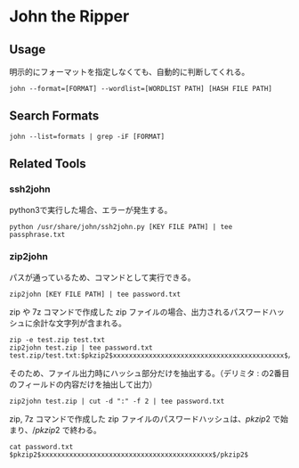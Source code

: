 # John the Ripper

## Usage
明示的にフォーマットを指定しなくても、自動的に判断してくれる。  
```
john --format=[FORMAT] --wordlist=[WORDLIST PATH] [HASH FILE PATH]
```

## Search Formats
```
john --list=formats | grep -iF [FORMAT]
```

## Related Tools
### ssh2john
python3で実行した場合、エラーが発生する。
```
python /usr/share/john/ssh2john.py [KEY FILE PATH] | tee passphrase.txt
```

### zip2john
パスが通っているため、コマンドとして実行できる。
```
zip2john [KEY FILE PATH] | tee password.txt
```

zip や 7z コマンドで作成した zip ファイルの場合、出力されるパスワードハッシュに余計な文字列が含まれる。
```
zip -e test.zip test.txt 
zip2john test.zip | tee password.txt
test.zip/test.txt:$pkzip2$xxxxxxxxxxxxxxxxxxxxxxxxxxxxxxxxxxxxxxxxxxx$/pkzip2$:test.txt:test.zip::test.zip
```

そのため、ファイル出力時にハッシュ部分だけを抽出する。（デリミタ : の2番目のフィールドの内容だけを抽出して出力）
```
zip2john test.zip | cut -d ":" -f 2 | tee password.txt
```

zip, 7z コマンドで作成した zip ファイルのパスワードハッシュは、$pkzip2$ で始まり、$/pkzip2$ で終わる。
```
cat password.txt
$pkzip2$xxxxxxxxxxxxxxxxxxxxxxxxxxxxxxxxxxxxxxxxxxx$/pkzip2$
```
